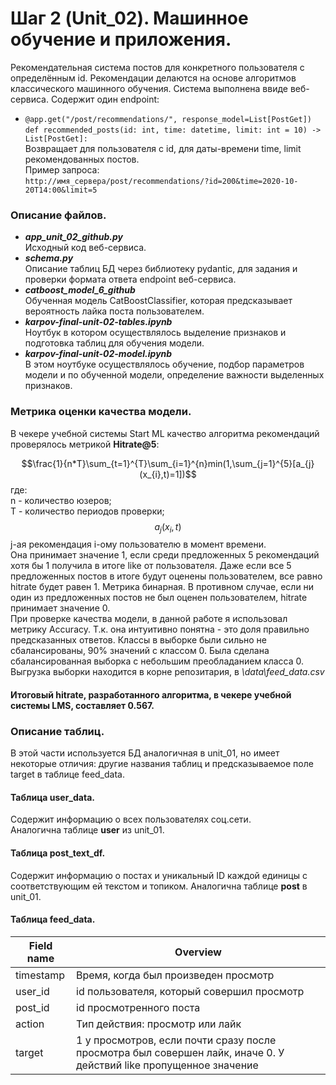 # Шаг 2 (Unit_02). Машинное обучение и приложения.  
Рекомендательная система постов для конкретного пользователя с определённым id. Рекомендации делаются на основе алгоритмов классического машинного обучения. Система выполнена ввиде веб-сервиса. Содержит один endpoint:  
* `@app.get("/post/recommendations/", response_model=List[PostGet])`  
`def recommended_posts(id: int, time: datetime, limit: int = 10) -> List[PostGet]:`  
Возвращает для пользователя с id, для даты-времени time, limit рекомендованных постов.  
Пример запроса:  
`http://имя_сервера/post/recommendations/?id=200&time=2020-10-20T14:00&limit=5`  

### Описание файлов.  
* ___app_unit_02_github.py___  
Исходный код веб-сервиса.
* ___schema.py___  
Описание таблиц БД через библиотеку pydantic, для задания и проверки формата ответа endpoint веб-сервиса.
* ___catboost_model_6_github___  
Обученная модель CatBoostClassifier, которая предсказывает вероятность лайка поста пользователем.  
* ___karpov-final-unit-02-tables.ipynb___  
Ноутбук в котором осуществлялось выделение признаков и подготовка таблиц для обучения модели.
* ___karpov-final-unit-02-model.ipynb___  
В этом ноутбуке осуществлялось обучение, подбор параметров модели и по обученной модели, определение важности выделенных признаков.  

### Метрика оценки качества модели.
В чекере учебной системы Start ML качество алгоритма рекомендаций проверялось метрикой __Hitrate@5__:

$$\frac{1}{n*T}\sum_{t=1}^{T}\sum_{i=1}^{n}min(1,\sum_{j=1}^{5}[a_{j}(x_{i},t)=1])$$
где:  
n - количество юзеров;  
T - количество периодов проверки;  
$$a_{j}(x_{i},t)$$ j-ая рекомендация i-ому пользователю в момент времени.  
Она принимает значение 1, если среди предложенных 5 рекомендаций хотя бы 1 получила в итоге like от пользователя. Даже если все 5 предложенных постов в итоге будут оценены пользователем, все равно hitrate будет равен 1. Метрика бинарная. В противном случае, если ни один из предложенных постов не был оценен пользователем, hitrate  принимает значение 0.  
При проверке качества модели, в данной работе я использовал метрику Accuracy. Т.к. она интуитивно понятна - это доля правильно предсказанных ответов. Классы в выборке были сильно не сбалансированы, 90% значений с классом 0. Была сделана сбалансированная выборка с небольшим преобладанием класса 0. Выгрузка выборки находится в корне репозитария, в *\data\feed_data.csv*

#### Итоговый hitrate, разработанного алгоритма, в чекере учебной системы LMS, составляет 0.567.  
 

### Описание таблиц.  
В этой части используется БД аналогичная в unit_01, но имеет некоторые отличия: другие названия таблиц и предсказываемое поле target в таблице feed_data.  
#### Таблица user_data. 

Cодержит информацию о всех пользователях соц.сети.  
Аналогична таблице __user__ из unit_01.

#### Таблица post_text_df.  
Содержит информацию о постах и уникальный ID каждой единицы с соответствующим ей текстом и топиком.  Аналогична таблице __post__ в unit_01.  

#### Таблица feed_data.  
| Field name | Overview |
| --------------- | ------------------ |  
| timestamp | Время, когда был произведен просмотр |  
| user_id | id пользователя, который совершил просмотр |  
| post_id | id просмотренного поста |  
| action | Тип действия: просмотр или лайк |  
| target | 1 у просмотров, если почти сразу после просмотра был совершен лайк, иначе 0. У действий like пропущенное значение |
